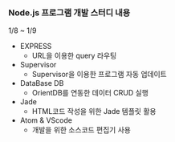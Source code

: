 ### Node.js 프로그램 개발 스터디 내용 

1/8 ~ 1/9

* EXPRESS
  - URL을 이용한 query 라우팅 
* Supervisor
  - Supervisor을 이용한 프로그램 자동 업데이트   
* DataBase DB
  - OrientDB를 연동한 데이터 CRUD 실행   
* Jade
  - HTML코드 작성을 위한 Jade 템플릿 활용   
* Atom & VScode 
  - 개발을 위한 소스코드 편집기 사용
 
